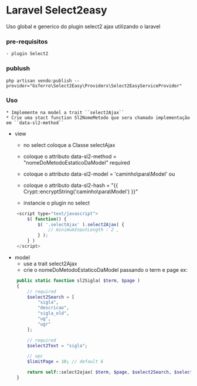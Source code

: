 # Laravel Select2easy

Uso global e generico do plugin select2 ajax utilizando o laravel

### pre-requisitos
    - plugin Select2

### publush 
    php artisan vendo:publish --provider="Gsferro\Select2Easy\Providers\Select2EasyServiceProvider"    
    
### Uso    
    * Implemente na model a trait ``select2Ajax``
    * Crie uma stact function Sl2NomeMetodo que sera chamado implementação em ``data-sl2-method``
    
- view
    * no select coloque a Classe selectAjax 
    * coloque o attributo data-sl2-method = "nomeDoMetodoEstaticoDaModel" required

    * coloque o attributo data-sl2-model = 'caminho\para\Model'
     ou 
    * coloque o attributo data-sl2-hash = "{{ Crypt::encryptString('caminho\para\Model') }}"
    
    * instancie o plugin no select
>
``` javascript    
    <script type="text/javascript">
        $( function() {
            $( '.selectAjax' ).select2Ajax( {
                // minimumInputLength : 2 ,
            } );
        } )
    </script>
```    
- model        
    * use a trait select2Ajax
    * crie o nomeDoMetodoEstaticoDaModel passando o term e page
    ex:
>    
``` php
    public static function sl2Sigla( $term, $page )
    {
        // required
        $select2Search = [
            "sigla",
            "descricao",
            "sigla_old",
            "ug",
            "ugr"
        ];

        // required
        $select2Text = "sigla";

        // opc
        $limitPage = 10; // default 6

        return self::select2ajax( $term, $page, $select2Search, $select2Text, $limitPage );
    }
```    